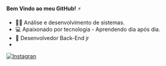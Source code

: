 **Bem Vindo ao meu GitHub!** ⚡
- 👨‍💻 Análise e desenvolvimento de sistemas.  
- 💻 Apaixonado por tecnologia - Aprendendo dia após dia.
- 🤖 Desenvolvedor Back-End jr
- 
[![Instagran](https://img.shields.io/badge/Instagram-E4405F?style=for-the-badge&logo=instagram&logoColor=white)](httpps://https://instagram.com/marlonknupp)
